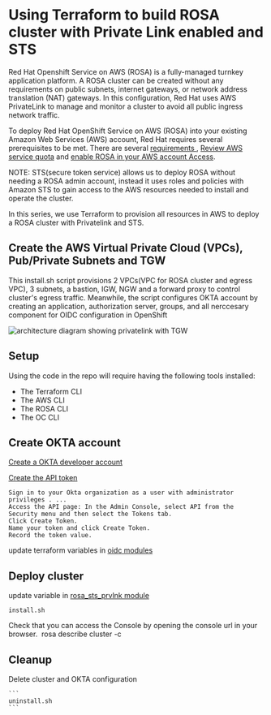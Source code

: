 # Using Terraform to build ROSA cluster with Private Link enabled and STS

Red Hat Openshift Service on AWS (ROSA) is a fully-managed turnkey application platform. A ROSA cluster can be created without any requirements on public subnets, internet gateways, or network address translation (NAT) gateways. In this configuration, Red Hat uses AWS PrivateLink to manage and monitor a cluster to avoid all public ingress network traffic.

To deploy Red Hat OpenShift Service on AWS (ROSA) into your existing Amazon Web Services (AWS) account, Red Hat requires several prerequisites to be met. There are several [requirements ](https://docs.openshift.com/rosa/rosa_planning/rosa-sts-aws-prereqs.html#rosa-sts-aws-prereqs), [Review AWS service quota](https://docs.openshift.com/rosa/rosa_planning/rosa-sts-required-aws-service-quotas.html#rosa-sts-required-aws-service-quotasr) and [enable ROSA in your AWS account Access](https://docs.openshift.com/rosa/rosa_planning/rosa-sts-setting-up-environment.html#rosa-sts-setting-up-environment).


NOTE: STS(secure token service) allows us to deploy ROSA without needing a ROSA admin account, instead it uses roles and policies with Amazon STS to gain access to the AWS resources needed to install and operate the cluster.

In this series, we use Terraform to provision all resources in AWS to deploy a ROSA cluster with Privatelink and STS.  

## Create the AWS Virtual Private Cloud (VPCs), Pub/Private Subnets and TGW

This install.sh script provisions 2 VPCs(VPC for ROSA cluster and egress VPC), 3 subnets, a bastion, IGW, NGW and a forward proxy to control cluster's egress traffic. Meanwhile, the script configures OKTA account by creating  an application, authorization server, groups, and all nerccesary component for OIDC configuration in OpenShift 



![architecture diagram showing privatelink with TGW](./images/ROSA_PrivateLink_TGW_Proxy.png)

## Setup

Using the code in the repo will require having the following tools installed:

- The Terraform CLI
- The AWS CLI
- The ROSA CLI
- The OC CLI

## Create OKTA account
[Create a OKTA developer account](https://developer.okta.com/signup/)

[Create the API token](https://developer.okta.com/docs/guides/create-an-api-token/main/)

    Sign in to your Okta organization as a user with administrator privileges . ...
    Access the API page: In the Admin Console, select API from the Security menu and then select the Tokens tab.
    Click Create Token.
    Name your token and click Create Token.
    Record the token value.

update terraform variables in [oidc modules](./oidc/oidc.tf)
## Deploy cluster

update variable in [rosa_sts_prvlnk module](./rosa_sts_prvlnk/rosa_sts_prvlnk.tf)

   ```
   install.sh
   ```

 Check that you can access the Console by opening the console url in your browser.
   ‍
   rosa describe cluster -c <clustername>
   

## Cleanup

  Delete cluster and OKTA configuration

    ```
    uninstall.sh
    ```

